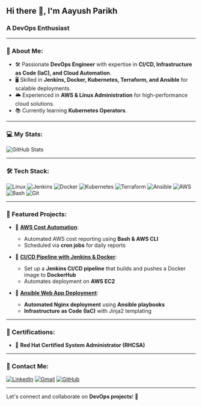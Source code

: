 ## Hi there 👋, I'm Aayush Parikh  

### A DevOps Enthusiast

---

### 🚀 About Me:
- 🛠️ Passionate **DevOps Engineer** with expertise in **CI/CD, Infrastructure as Code (IaC), and Cloud Automation**.
- 🖥️ Skilled in **Jenkins, Docker, Kubernetes, Terraform, and Ansible** for scalable deployments.
- 🌥️ Experienced in **AWS & Linux Administration** for high-performance cloud solutions.
- 📚 Currently learning **Kubernetes Operators**.

---

### 💻 My Stats:

![GitHub Stats](https://github-readme-stats.vercel.app/api?username=aayushparikh22&show_icons=true&theme=dark)

---

### 🛠️ Tech Stack:
![Linux](https://img.shields.io/badge/Linux-FCC624?style=for-the-badge&logo=linux&logoColor=black)
![Jenkins](https://img.shields.io/badge/Jenkins-D24939?style=for-the-badge&logo=jenkins&logoColor=white)
![Docker](https://img.shields.io/badge/Docker-2496ED?style=for-the-badge&logo=docker&logoColor=white)
![Kubernetes](https://img.shields.io/badge/Kubernetes-326CE5?style=for-the-badge&logo=kubernetes&logoColor=white)
![Terraform](https://img.shields.io/badge/Terraform-7B42BC?style=for-the-badge&logo=terraform&logoColor=white)
![Ansible](https://img.shields.io/badge/Ansible-EE0000?style=for-the-badge&logo=ansible&logoColor=white)
![AWS](https://img.shields.io/badge/AWS-FF9900?style=for-the-badge&logo=amazonaws&logoColor=white)
![Bash](https://img.shields.io/badge/Bash-4EAA25?style=for-the-badge&logo=gnu-bash&logoColor=white)
![Git](https://img.shields.io/badge/Git-F05032?style=for-the-badge&logo=git&logoColor=white)

---

### 📂 Featured Projects:
- 🚀 **[AWS Cost Automation](https://github.com/aayushparikh22/aws-cost-automation)**:  
  - Automated AWS cost reporting using **Bash & AWS CLI**  
  - Scheduled via **cron jobs** for daily reports  

- 🏢 **[CI/CD Pipeline with Jenkins & Docker](https://github.com/aayushparikh22/my-first-pipeline)**:  
  - Set up a **Jenkins CI/CD pipeline** that builds and pushes a Docker image to **DockerHub**  
  - Automates deployment on **AWS EC2**  

- 🛂 **[Ansible Web App Deployment](https://github.com/aayushparikh22/ansible-nginx-deploy)**:  
  - **Automated Nginx deployment** using **Ansible playbooks**  
  - **Infrastructure as Code (IaC)** with Jinja2 templating  

---

### 📝 Certifications:
- 🏅 **Red Hat Certified System Administrator (RHCSA)**

---

### 📱 Contact Me:
[![LinkedIn](https://img.shields.io/badge/LinkedIn-0077B5?style=for-the-badge&logo=linkedin&logoColor=white)](https://www.linkedin.com/in/aayushsp/)
[![Gmail](https://img.shields.io/badge/Gmail-D14836?style=for-the-badge&logo=gmail&logoColor=white)](mailto:aayushparikh0000@gmail.com)
[![GitHub](https://img.shields.io/badge/GitHub-181717?style=for-the-badge&logo=github&logoColor=white)](https://github.com/aayushparikh22)

---

Let's connect and collaborate on **DevOps projects**! 🎉
